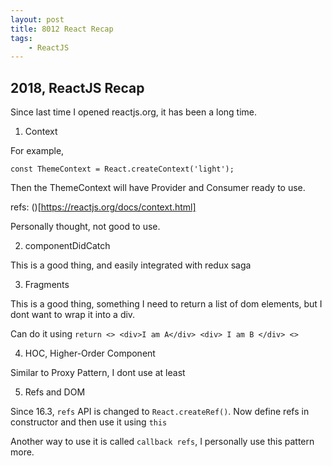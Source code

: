 ```yaml
---
layout: post
title: 8012 React Recap
tags:
    - ReactJS
---
```

## 2018, ReactJS Recap

Since last time I opened reactjs.org, it has been a long time.


1. Context

For example, 

```
const ThemeContext = React.createContext('light');

```

Then the ThemeContext will have Provider and Consumer ready to use.

refs: ()[https://reactjs.org/docs/context.html]

Personally thought, not good to use.

2. componentDidCatch

This is a good thing, and easily integrated with redux saga

3. Fragments

This is a good thing, something I need to return a list of dom elements, but I dont want to wrap it into a div.

Can do it using ```return <> <div>I am A</div> <div> I am B </div> <>```

4. HOC, Higher-Order Component

Similar to Proxy Pattern, I dont use at least

5. Refs and DOM

Since 16.3, ```refs``` API is changed to ```React.createRef()```. Now define refs in constructor and then use it using ```this```

Another way to use it is called ```callback refs```, I personally use this pattern more.


